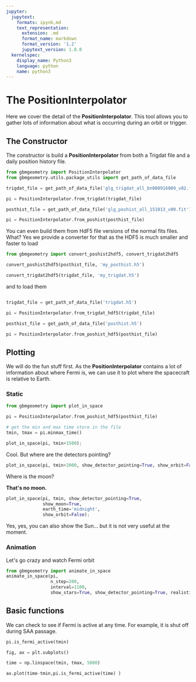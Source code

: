 ```yaml
---
jupyter:
  jupytext:
    formats: ipynb,md
    text_representation:
      extension: .md
      format_name: markdown
      format_version: '1.2'
      jupytext_version: 1.8.0
  kernelspec:
    display_name: Python3
    language: python
    name: python3
---
```


# The PositionInterpolator

Here we cover the detail of the **PositionInterpolator**. This tool allows you to gather lots of information about what is occurring during an orbit or trigger.


## The Constructor
The constructor is build a **PositionInterpolator** from both a Trigdat file and a daily position history file. 

```python
from gbmgeometry import PositionInterpolator
from gbmgeometry.utils.package_utils import get_path_of_data_file

trigdat_file = get_path_of_data_file('glg_trigdat_all_bn080916009_v02.fit')

pi = PositionInterpolator.from_trigdat(trigdat_file)

posthist_file = get_path_of_data_file('glg_poshist_all_151013_v00.fit')

pi = PositionInterpolator.from_poshist(posthist_file)
```

You can even build them from HdF5 file versions of the normal fits files. What? Yes we provide a converter for that as the HDF5 is much smaller and faster to load

```python
from gbmgeometry import convert_poshist2hdf5, convert_trigdat2hdf5

convert_poshist2hdf5(posthist_file, 'my_posthist.h5')

convert_trigdat2hdf5(trigdat_file, 'my_trigdat.h5')
```

and to load them

```python

trigdat_file = get_path_of_data_file('trigdat.h5')

pi = PositionInterpolator.from_trigdat_hdf5(trigdat_file)

posthist_file = get_path_of_data_file('posthist.h5')

pi = PositionInterpolator.from_poshist_hdf5(posthist_file)
```

## Plotting
We will do the fun stuff first. As the **PositionInterpolator** contains a lot of information about where Fermi is, we can use it to plot where the spacecraft is relative to Earth.




### Static

```python
from gbmgeometry import plot_in_space

pi = PositionInterpolator.from_poshist_hdf5(posthist_file)

# get the min and max time store in the file
tmin, tmax = pi.minmax_time()

plot_in_space(pi, tmin+1500);
```

Cool. But where are the detectors pointing?

```python
plot_in_space(pi, tmin+2000, show_detector_pointing=True, show_orbit=False, earth_time='day');
```

Where is the moon? 

**That's no moon.**

```python
plot_in_space(pi, tmin, show_detector_pointing=True,
              show_moon=True, 
              earth_time='midnight',
              show_orbit=False);
```

Yes, yes, you can also show the Sun... but it is not very useful at the moment.


### Animation

Let's go crazy and watch Fermi orbit

```python
from gbmgeometry import animate_in_space
animate_in_space(pi,
                 n_step=200,
                 interval=1100,
                 show_stars=True, show_detector_pointing=True, realistic=True, earth_time='day');
```

## Basic functions

We can check to see if Fermi is active at any time. For example, it is shut off during SAA passage.

```python
pi.is_fermi_active(tmin)
```

```python
fig, ax = plt.subplots()

time = np.linspace(tmin, tmax, 5000)

ax.plot(time-tmin,pi.is_fermi_active(time) )
```

```python

```
